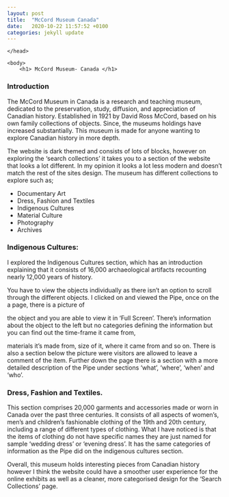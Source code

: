 ```yaml
---
layout: post
title:  "McCord Museum Canada"
date:   2020-10-22 11:57:52 +0100
categories: jekyll update
---
```

<html>
    <head>
        <title> McCord Museum </title>

    </head>

    <body>
        <h1> McCord Museum- Canada </h1>


<h3>Introduction </h3>

<p>The McCord Museum in Canada is a research and teaching museum, dedicated to the preservation, study, diffusion, and appreciation of Canadian history. Established in 1921 by David Ross McCord, based on his own family collections of objects. Since, the museums holdings have increased substantially. This museum is made for anyone wanting to explore Canadian history in more depth.

The website is dark themed and consists of lots of blocks, however on exploring the ‘search collections’ it takes you to a section of the website that looks a lot different. In my opinion it looks a lot less modern and doesn’t match the rest of the sites design. The museum has different collections to explore such as;

<ul>
    <li> Documentary Art</li>
    <li> Dress, Fashion and Textiles</li>
    <li> Indigenous Cultures</li>
    <li> Material Culture</li> 
    <li> Photography</li>
    <li> Archives</li>
</ul>

</p>

<h3>Indigenous Cultures:</h3>

<p>I explored the Indigenous Cultures section, which has an introduction explaining that it consists of 16,000 archaeological artifacts recounting nearly 12,000 years of history. 

You have to view the objects individually as there isn’t an option to scroll through the different objects. I clicked on and viewed the Pipe, once on the a page, there is a picture of

the object and you are able to view it in ‘Full Screen’.  There’s information about the object to the left but no categories defining the information but you can find out the time-frame it came from, 

materials it’s made from, size of it, where it came from and so on. There is also a section below the picture were visitors are allowed to leave a comment of the item. Further down the page there is a section with a more detailed description of the Pipe under sections ‘what’, ‘where’, ‘when’ and ‘who’. </p>

<h3> Dress, Fashion and Textiles.</h3>

<p>This section comprises 20,000 garments and accessories made or worn in Canada over the past three centuries. It consists of all aspects of women’s, men’s and children’s fashionable clothing of the 19th and 20th century, including a range of different types of clothing. What I have noticed is that the items of clothing do not have specific names they are just named for sample ‘wedding dress’ or ‘evening dress’. It has the same categories of information as the Pipe did on the indigenous cultures section.

Overall, this museum holds interesting pieces from Canadian history however I think the website could have a smoother user experience for the online exhibits as well as a cleaner, more categorised design for the ‘Search Collections’ page.</p>


 </body>
  </html>
